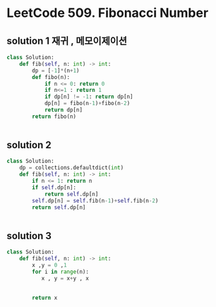 # LeetCode 509. Fibonacci Number

## solution 1 재귀 , 메모이제이션

```python
class Solution:
    def fib(self, n: int) -> int:
        dp = [-1]*(n+1)
        def fibo(n):
            if n <= 0: return 0
            if n<=1 : return 1
            if dp[n] != -1: return dp[n]
            dp[n] = fibo(n-1)+fibo(n-2)
            return dp[n]
        return fibo(n)
       
```

## solution 2 


```python
class Solution:
    dp = collections.defaultdict(int)
    def fib(self, n: int) -> int:
        if n <= 1: return n
        if self.dp[n]:
            return self.dp[n]
        self.dp[n] = self.fib(n-1)+self.fib(n-2)
        return self.dp[n]
       
```


## solution 3

```python
class Solution:
    def fib(self, n: int) -> int:
        x ,y = 0 ,1
        for i in range(n):
           x , y = x+y , x 
        
        
        return x
       
```
